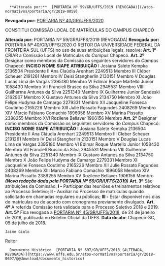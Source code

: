       **Alterada por:**  [PORTARIA Nº 59/GR/UFFS/2019 (REVOGADA)](/atos-normativos/portaria/gr/2019-0059) 

 **Revogada por:**  [PORTARIA Nº 40/GR/UFFS/2020](/atos-normativos/portaria/gr/2020-0040) 

   CONSTITUI COMISSÃO LOCAL DE MATRÍCULAS DO CAMPUS CHAPECÓ  

 **Alterada por:** PORTARIA Nº 59/GR/UFFS/2019 (REVOGADA) **Revogada por:** PORTARIA Nº 40/GR/UFFS/2020 O REITOR DA UNIVERSIDADE FEDERAL DA FRONTEIRA SUL (UFFS) no uso de suas atribuições legais, resolve: **Art. 1º**  CRIAR a Comissão Local de Matrículas do *Campus*  Chapecó. **Art. 2º**  Designar como membros da Comissão os seguintes servidores do *Campus*  Chapecó:      **INCISO**    **NOME**    **SIAPE**    **ATRIBUIÇÃO**      I   Josiana Salete Kempka   2136504   Presidente     II   Ana Claúdia Arenhart   2249513   Membro     III   Cléber Scheuer   2191261   Membro     IV   Deisi Stangherlin   2130151   Membro     V   Douglas Lucas Lima de Vargas   2395180   Membro     VI   Edimar Roque Martello Junior   1058430   Membro     VII   Francieli Brusco da Silva   2945531   Membro     VIII   Guilherme Antunes da Silva   2251340   Membro     IX   Guilherme Junior Sendeski   2162907   Membro     X   Gustavo Antunes da Silva   2134750   Membro     XI   João Felipe Hudyma de Camargo   2279331   Membro     XII   Jacqueline Fonseca Coutinho   2165226   Membro     XIII   Julie Rossato Fagundes   2408269   Membro     XIV   Márcio Fábiano Comachio   1896058   Membro     XV   Marina Pissatto   2388255   Membro     XVI   Rozilene Bellaver   1906156   Membro     **Art. 2º**  Designar como membros da Comissão os seguintes servidores do *Campus*  Chapecó:      **INCISO**   **NOME**   **SIAPE**   **ATRIBUIÇÃO**     I   Josiana Salete Kempka   2136504   Presidente     II   Ana Cláudia Arenhart   2249513   Membro     III   Cleber Scheuer   2191261   Membro     IV   Deisi Stangherlin   2130151   Membro     V   Douglas Lucas Lima de Vargas   2395180   Membro     VI   Edimar Roque Martello Junior   1058430   Membro     VII   Francieli Brusco da Silva   2945531   Membro     VIII   Guilherme Antunes da Silva   2251340   Membro     IX   Gustavo Antunes da Silva   2134750   Membro     X   João Felipe Hudyma de Camargo   2279331   Membro     XI   Jacqueline Fonseca Coutinho   2165226   Membro     XII   Julie Rossato Fagundes   2408269   Membro     XIII   Marcio Fabiano Comachio   1896058   Membro     XIV   Marina Pissatto   2388255   Membro     XV   Rozilene Bellaver   1906156   Membro      ***(Nova redação dada pela [PORTARIA Nº 59/GR/UFFS/2019](https://www.uffs.edu.br/atos-normativos/portaria/gr/2019-0059))***  **Art. 3º**  São atribuições da Comissão: **I -**  Participar das reuniões e treinamentos relativos ao Processo Seletivo; **II -**  Auxiliar no Processo de matrículas quando solicitado em chamadas regulares ou públicas; **III -**  Estar disponível nos dias de matrículas ou de acordo com cronograma previamente divulgado. **Art. 4º**  A referida Comissão terá validade para o Processo Seletivo 2018 e 2019. **Art. 5º**  Fica revogada a [PORTARIA Nº 45/GR/UFFS/2018](https://www.uffs.edu.br/atos-normativos/portaria/gr/2018-0045), de 24 de janeiro de 2018, publicada no Boletim Oficial da UFFS.      **Data do ato:** Chapecó-SC, 05 de julho de 2018.   
 

    Jaime Giolo   
 Reitor 

      Documento Histórico  [PORTARIA Nº 697/GR/UFFS/2018 (ALTERADA, REVOGADA)](https://www.uffs.edu.br/atos-normativos/portaria/gr/2018-0697/@@download/documento_historico)     
      